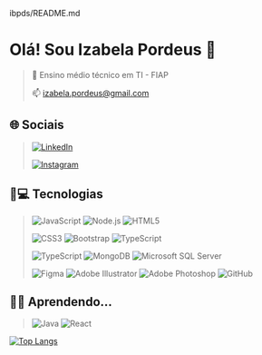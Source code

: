 ibpds/README.md

# Olá! Sou Izabela Pordeus 👋

>🔭 Ensino médio técnico em TI - FIAP
>
>📫 izabela.pordeus@gmail.com

## 🌐 Sociais

>[![LinkedIn](https://img.shields.io/badge/LinkedIn-0077B5?style=for-the-badge&logo=linkedin&logoColor=white)](https://www.linkedin.com/in/izabela-pordeus-3133132b5?utm_source=share&utm_campaign=share_via&utm_content=profile&utm_medium=ios_app)
>
>[![Instagram](https://img.shields.io/badge/Instagram-E4405F?style=for-the-badge&logo=instagram&logoColor=white)](https://www.instagram.com/ib.pordeus?igsh=MXI0MHh3N2Z0b3hsdA==)

## 🚀💻 Tecnologias

>![JavaScript](https://img.shields.io/badge/JavaScript-F7DF1E?style=for-the-badge&logo=javascript&logoColor=black)
>![Node.js](https://img.shields.io/badge/Node.js-339933?style=for-the-badge&logo=nodedotjs&logoColor=white)
>![HTML5](https://img.shields.io/badge/HTML5-E34F26?style=for-the-badge&logo=html5&logoColor=white)
>
>![CSS3](https://img.shields.io/badge/CSS3-1572B6?style=for-the-badge&logo=css3&logoColor=white)
>![Bootstrap](https://img.shields.io/badge/Bootstrap-7952B3?style=for-the-badge&logo=bootstrap&logoColor=white)
>![TypeScript](https://img.shields.io/badge/TypeScript-007ACC?style=for-the-badge&logo=typescript&logoColor=white)
>
>![TypeScript](https://img.shields.io/badge/TypeScript-007ACC?style=for-the-badge&logo=typescript&logoColor=white)
>![MongoDB](https://img.shields.io/badge/MongoDB-47A248?style=for-the-badge&logo=mongodb&logoColor=white)
>![Microsoft SQL Server](https://img.shields.io/badge/Microsoft%20SQL%20Server-CC2900?style=for-the-badge&logo=microsoft-sql-server&logoColor=white)
>
>![Figma](https://img.shields.io/badge/Figma-F24E1E?style=for-the-badge&logo=figma&logoColor=white)
>![Adobe Illustrator](https://img.shields.io/badge/Adobe%20Illustrator-FF9A00?style=for-the-badge&logo=adobe-illustrator&logoColor=white)
>![Adobe Photoshop](https://img.shields.io/badge/Adobe%20Photoshop-31A8FF?style=for-the-badge&logo=adobe-photoshop&logoColor=white)
>![GitHub](https://img.shields.io/badge/GitHub-181717?style=for-the-badge&logo=github&logoColor=white)

## 👩‍🏫 Aprendendo...

>![Java](https://img.shields.io/badge/Java-ED8B00?style=for-the-badge&logo=openjdk&logoColor=white)
![React](https://img.shields.io/badge/React-61DAFB?style=for-the-badge&logo=react&logoColor=black)

[![Top Langs](https://github-readme-stats.vercel.app/api/top-langs/?username=ibpds&layout=compact&theme=dracula)](https://github.com/anuraghazra/github-readme-stats)
